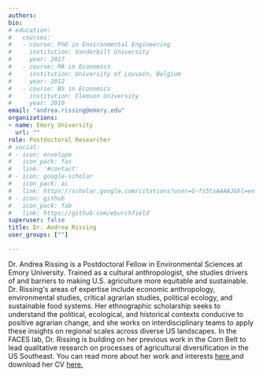 ```yaml
---
authors:
bio:  
# education:
#   courses:
#   - course: PhD in Environmental Engineering
#     institution: Vanderbilt University
#     year: 2017
#   - course: MA in Economics
#     institution: University of Louvain, Belgium
#     year: 2012
#   - course: BS in Economics 
#     institution: Clemson University
#     year: 2010
email: "andrea.rissing@emory.edu"
organizations:
- name: Emory University
  url: ""
role: Postdoctoral Researcher
# social:
# - icon: envelope
#   icon_pack: fas
#   link: '#contact'
# - icon: google-scholar
#   icon_pack: ai
#   link: https://scholar.google.com/citations?user=G-fs5tsAAAAJ&hl=en
# - icon: github
#   icon_pack: fab
#   link: https://github.com/eburchfield
superuser: false
title: Dr. Andrea Rissing
user_groups: [""]

---
```


Dr. Andrea Rissing is a Postdoctoral Fellow in Environmental Sciences at Emory University. Trained as a cultural anthropologist, she studies drivers of and barriers to making U.S. agriculture more equitable and sustainable. Dr. Rissing's areas of expertise include economic anthropology, environmental studies, critical agrarian studies, political ecology, and sustainable food systems. Her ethnographic scholarship seeks to understand the political, ecological, and historical contexts conducive to positive agrarian change, and she works on interdisciplinary teams to apply these insights on regional scales across diverse US landscapes. In the FACES lab, Dr. Rissing is building on her previous work in the Corn Belt to lead qualitative research on processes of agricultural diversification in the US Southeast. You can read more about her work and interests [here ](https://andrearissing.weebly.com/) and download her CV [here.](Rissing_CV.pdf)  

